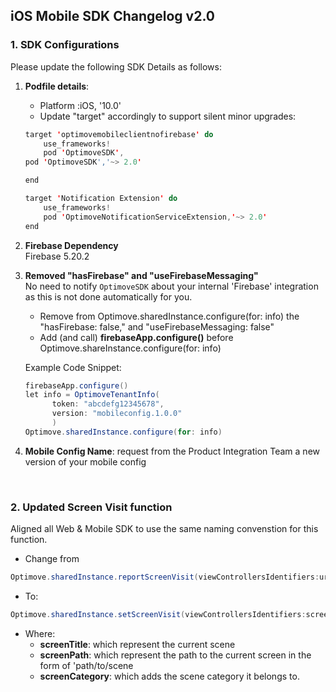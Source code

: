 ## iOS Mobile SDK Changelog v2.0

### 1. SDK Configurations

Please update the following SDK Details as follows:

 1. **Podfile details**:
	 - Platform :iOS, '10.0'
	 - Update "target" accordingly to support silent minor upgrades:
	```java
	target 'optimovemobileclientnofirebase' do
	    use_frameworks!
	    pod 'OptimoveSDK',
	pod 'OptimoveSDK','~> 2.0'

	end

	target 'Notification Extension' do
	    use_frameworks!
	    pod 'OptimoveNotificationServiceExtension,'~> 2.0'
	end
	```

 2. **Firebase Dependency**  
Firebase 5.20.2

 3. **Removed "hasFirebase" and "useFirebaseMessaging"**  
No need to notify `OptimoveSDK` about your internal 'Firebase' integration as this is not done automatically for you.
	- Remove from Optimove.sharedInstance.configure(for: info) the "hasFirebase: false," and "useFirebaseMessaging: false"
	- Add (and call) **firebaseApp.configure()** before Optimove.shareInstance.configure(for: info) 

	Example Code Snippet:
	```java
	firebaseApp.configure()
	let info = OptimoveTenantInfo(
          token: "abcdefg12345678",
          version: "mobileconfig.1.0.0"
          )
    Optimove.sharedInstance.configure(for: info)
	```

 4. **Mobile Config Name**: request from the Product Integration Team a new version of your mobile config

<br/>

### 2. Updated Screen Visit function
Aligned all Web & Mobile SDK to use the same naming convenstion for this function.

- Change from 
```java
Optimove.sharedInstance.reportScreenVisit(viewControllersIdentifiers:url:category)
```

- To:
```java
Optimove.sharedInstance.setScreenVisit(viewControllersIdentifiers:screenPath:screenTitle:screenCategory)
```
- Where:
	 - **screenTitle**: which represent the current scene
	 - **screenPath**: which represent the path to the current screen in the form of 'path/to/scene
	 - **screenCategory**: which adds the scene category it belongs to. 


